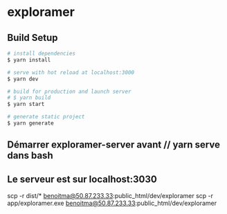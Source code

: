 # exploramer

## Build Setup

```bash
# install dependencies
$ yarn install

# serve with hot reload at localhost:3000
$ yarn dev

# build for production and launch server
# $ yarn build
$ yarn start

# generate static project
$ yarn generate
```

## Démarrer exploramer-server avant // yarn serve dans bash

## Le serveur est sur localhost:3030

scp -r dist/\* benoitma@50.87.233.33:public_html/dev/exploramer
scp -r app/exploramer.exe benoitma@50.87.233.33:public_html/dev/exploramer
